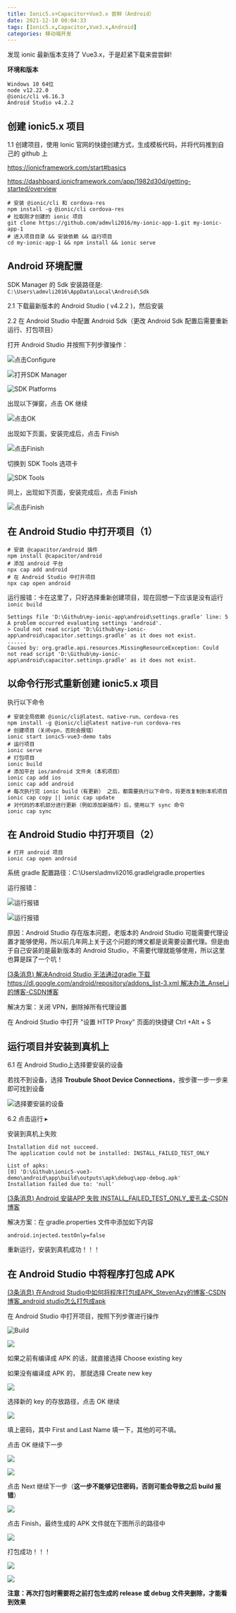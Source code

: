 ```yaml
---
title: Ionic5.x+Capacitor+Vue3.x 尝鲜（Android）
date: 2021-12-10 00:04:33
tags: [Ionic5.x,Capacitor,Vue3.x,Android]
categories: 移动端开发
---
```


发现 ionic 最新版本支持了  Vue3.x，于是赶紧下载来尝尝鲜!

**环境和版本**

```
Windows 10 64位
node v12.22.0
@ionic/cli v6.16.3
Android Studio v4.2.2
```

<!--more-->

## 创建 ionic5.x 项目

1.1 创建项目，使用 Ionic 官网的快捷创建方式，生成模板代码，并将代码推到自己的 github 上

https://ionicframework.com/start#basics

https://dashboard.ionicframework.com/app/1982d30d/getting-started/overview

```shell
# 安装 @ionic/cli 和 cordova-res
npm install -g @ionic/cli cordova-res
# 拉取刚才创建的 ionic 项目
git clone https://github.com/admvli2016/my-ionic-app-1.git my-ionic-app-1
# 进入项目目录 && 安装依赖 && 运行项目
cd my-ionic-app-1 && npm install && ionic serve
```

## Android 环境配置

SDK Manager 的 Sdk 安装路径是: `C:\Users\admvli2016\AppData\Local\Android\Sdk`

2.1 下载最新版本的 Android Studio ( v4.2.2 )，然后安装

2.2 在 Android Studio 中配置 Android Sdk（更改 Android Sdk 配置后需要重新运行、打包项目）

打开 Android Studio 并按照下列步骤操作：

![点击Configure](https://gitee.com/admvli2016/pictures/raw/master/img/MTY4ODg1MDk0ODIwNzAwOA_46223_qBWSIfH5zm9_Xsl0_1627538582%5B1%5D.png)

![打开SDK Manager](https://gitee.com/admvli2016/pictures/raw/master/img/MTY4ODg1MDk0ODIwNzAwOA_288955_fybGb59iupehM0YE_1627538589%5B1%5D.png)

![SDK Platforms](https://gitee.com/admvli2016/pictures/raw/master/img/MTY4ODg1MDk0ODIwNzAwOA_6363__R0YRWoK7bafGEjk_1627538653%5B1%5D.png)

出现以下弹窗，点击 OK 继续

![点击OK](https://gitee.com/admvli2016/pictures/raw/master/img/MTY4ODg1MDk0ODIwNzAwOA_229129_mKX0al6iAHOrhxhg_1627538675%5B1%5D.png)

出现如下页面，安装完成后，点击 Finish

![点击Finish](https://gitee.com/admvli2016/pictures/raw/master/img/MTY4ODg1MDk0ODIwNzAwOA_856869_epc79MBGMA2K9jcF_1627538692%5B1%5D.png)

切换到 SDK Tools 选项卡

![SDK Tools](https://gitee.com/admvli2016/pictures/raw/master/img/MTY4ODg1MDk0ODIwNzAwOA_585643_Z2AuYEcbvuPZera8_1627538719%5B1%5D.png)

同上，出现如下页面，安装完成后，点击 Finish

![点击Finish](https://gitee.com/admvli2016/pictures/raw/master/img/MTY4ODg1MDk0ODIwNzAwOA_120353_uz4_F5KIiWpSeHr8_1627538753%5B1%5D.png)

## 在 Android Studio 中打开项目（1）

```shell
# 安装 @capacitor/android 插件
npm install @capacitor/android
# 添加 android 平台
npx cap add android
# 在 Android Studio 中打开项目
npx cap open android   
```

运行报错：卡在这里了，只好选择重新创建项目，现在回想一下应该是没有运行 ` ionic build` 

```shell
Settings file 'D:\Github\my-ionic-app\android\settings.gradle' line: 5
A problem occurred evaluating settings 'android'.
> Could not read script 'D:\Github\my-ionic-app\android\capacitor.settings.gradle' as it does not exist.
......
Caused by: org.gradle.api.resources.MissingResourceException: Could not read script 'D:\Github\my-ionic-app\android\capacitor.settings.gradle' as it does not exist.
```

## 以命令行形式重新创建 ionic5.x 项目

执行以下命令

```shell
# 安装全局依赖 @ionic/cli@latest、native-run、cordova-res
npm install -g @ionic/cli@latest native-run cordova-res
# 创建项目（关闭vpn，否则会报错）
ionic start ionic5-vue3-demo tabs
# 运行项目
ionic serve
# 打包项目
ionic build
# 添加平台 ios/android 文件夹（本机项目）
ionic cap add ios
ionic cap add android
# 每次执行完 ionic build（有更新） 之后，都需要执行以下命令，将更改复制到本机项目
ionic cap copy || ionic cap update
# 对代码的本机部分进行更新（例如添加新插件）后，使用以下 sync 命令
ionic cap sync
```

## 在 Android Studio 中打开项目（2）

```shell
# 打开 android 项目  
ionic cap open android
```

系统 gradle 配置路径：C:\Users\admvli2016\.gradle\gradle.properties

 运行报错：

![运行报错](https://gitee.com/admvli2016/pictures/raw/master/img/MTY4ODg1MDk0ODIwNzAwOA_341377_Y5ha18NEhImSevOp_1627539160%5B11%5D.png)

![运行报错](https://gitee.com/admvli2016/pictures/raw/master/img/MTY4ODg1MDk0ODIwNzAwOA_68619_0_snrazINBVO9mQ2_1627539166%5B1%5D.png)

原因：Android Studio 存在版本问题，老版本的 Android Studio 可能需要代理设置才能够使用，所以前几年网上关于这个问题的博文都是说需要设置代理。但是由于自己安装的是最新版本的 Android Studio，不需要代理就能够使用，所以这里也算是踩了一个坑！

[(3条消息) 解决Android Studio 无法通过gradle 下载https://dl.google.com/android/repository/addons_list-3.xml 解决办法_Ansel_i的博客-CSDN博客](https://blog.csdn.net/Ansel_i/article/details/115521706)

解决方案：关闭 VPN，删除掉所有代理设置

在 Android Studio 中打开 "设置 HTTP Proxy" 页面的快捷键 Ctrl +Alt + S

## 运行项目并安装到真机上

6.1 在 Android Studio上选择要安装的设备

若找不到设备，选择 **Troubule Shoot Device Connections**，按步骤一步一步来即可找到设备

![选择要安装的设备](https://gitee.com/admvli2016/pictures/raw/master/img/MTY4ODg1MDk0ODIwNzAwOA_196601_xLc6Tuh_mk98EFyD_1627539300%5B1%5D.png)

6.2  点击运行 ▸

安装到真机上失败

```shell
Installation did not succeed.
The application could not be installed: INSTALL_FAILED_TEST_ONLY

List of apks:
[0] 'D:\Github\ionic5-vue3-demo\android\app\build\outputs\apk\debug\app-debug.apk'
Installation failed due to: 'null'
```

[(3条消息) Android 安装APP 失败 INSTALL_FAILED_TEST_ONLY_爱孔孟-CSDN博客](https://blog.csdn.net/aikongmeng/article/details/102589809)

解决方案：在 gradle.properties 文件中添加如下内容

```properties
android.injected.testOnly=false
```

重新运行，安装到真机成功！！！

## 在 Android Studio 中将程序打包成 APK

[(3条消息) 在Android Studio中如何将程序打包成APK_StevenAzy的博客-CSDN博客_android studio怎么打包成apk](https://blog.csdn.net/qq_33317126/article/details/79531438)

在 Android Studio 中打开项目，按照下列步骤进行操作

![Build](https://gitee.com/admvli2016/pictures/raw/master/img/MTY4ODg1MDk0ODIwNzAwOA_346912_e9EAtUZrdWsyQlIF_1627607335%5B1%5D.png)

![](https://gitee.com/admvli2016/pictures/raw/master/img/MTY4ODg1MDk0ODIwNzAwOA_566472_KhM0gPwqdDfcQAB0_1627607326%5B1%5D.png)

如果之前有编译成 APK 的话，就直接选择 Choose existing key

如果没有编译成 APK 的， 那就选择 Create new key

![](https://gitee.com/admvli2016/pictures/raw/master/img/MTY4ODg1MDk0ODIwNzAwOA_587951_Ao_6V_E7lt3yd6gS_1627607388%5B1%5D.png)

选择新的 key 的存放路径，点击 OK 继续

![](https://gitee.com/admvli2016/pictures/raw/master/img/MTY4ODg1MDk0ODIwNzAwOA_547362_WdAqEfn26napiJ4N_1627607433%5B1%5D.png)

填上密码，其中 First and Last Name 填一下，其他的可不填。

点击 OK 继续下一步

![](https://gitee.com/admvli2016/pictures/raw/master/img/MTY4ODg1MDk0ODIwNzAwOA_638872_JyoBXkT3kLhkbOR9_1627607502%5B1%5D.png)



![](https://gitee.com/admvli2016/pictures/raw/master/img/MTY4ODg1MDk0ODIwNzAwOA_98758__1Z0mbDbmQEenRk9_1627607533%5B1%5D.png)

点击 Next 继续下一步（**这一步不能够记住密码，否则可能会导致之后 build 报错**）

![](https://gitee.com/admvli2016/pictures/raw/master/img/MTY4ODg1MDk0ODIwNzAwOA_545387_QjaM9mwnLTJ5UN5l_1627607595%5B1%5D.png)

点击 Finish，最终生成的 APK 文件就在下图所示的路径中

![](https://gitee.com/admvli2016/pictures/raw/master/img/MTY4ODg1MDk0ODIwNzAwOA_70311_7HoTSeRj7AW_clU6_1627607627%5B1%5D.png)

打包成功！！！

![](https://gitee.com/admvli2016/pictures/raw/master/img/MTY4ODg1MDk0ODIwNzAwOA_515088_wTW1pYLYzTnXpBlA_1627607683%5B1%5D.png)



![](https://gitee.com/admvli2016/pictures/raw/master/img/MTY4ODg1MDk0ODIwNzAwOA_324088_BVj9ozYSZCFBQLDH_1627607700%5B1%5D.png)

**注意：再次打包时需要将之前打包生成的 release 或 debug 文件夹删除，才能看到效果**

